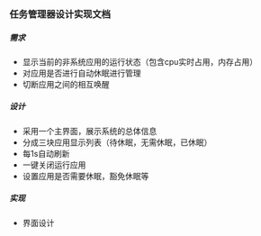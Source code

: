 ### 任务管理器设计实现文档

##### 需求
  - 显示当前的非系统应用的运行状态（包含cpu实时占用，内存占用）
  - 对应用是否进行自动休眠进行管理
  - 切断应用之间的相互唤醒
  
##### 设计
   - 采用一个主界面，展示系统的总体信息
   - 分成三块应用显示列表（待休眠，无需休眠，已休眠）
   - 每1s自动刷新
   - 一键关闭运行应用
   - 设置应用是否需要休眠，豁免休眠等
   
##### 实现
   - 界面设计
